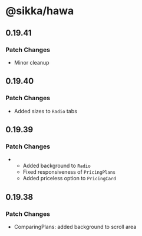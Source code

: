 # @sikka/hawa

## 0.19.41

### Patch Changes

- Minor cleanup

## 0.19.40

### Patch Changes

- Added sizes to `Radio` tabs

## 0.19.39

### Patch Changes

- - Added background to `Radio`
  - Fixed responsiveness of `PricingPlans`
  - Added priceless option to `PricingCard`

## 0.19.38

### Patch Changes

- ComparingPlans: added background to scroll area
